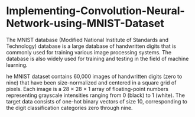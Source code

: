 # Implementing-Convolution-Neural-Network-using-MNIST-Dataset

The MNIST database (Modified National Institute of Standards and Technology) database is a large database of handwritten digits that is commonly used for training various image processing systems. The database is also widely used for training and testing in the field of machine learning.

he MNIST dataset contains 60,000 images of handwritten digits (zero to nine) that have been size-normalized and centered in a square grid of pixels. Each image is a 28 × 28 × 1 array of floating-point numbers representing grayscale intensities ranging from 0 (black) to 1 (white). The target data consists of one-hot binary vectors of size 10, corresponding to the digit classification categories zero through nine.
